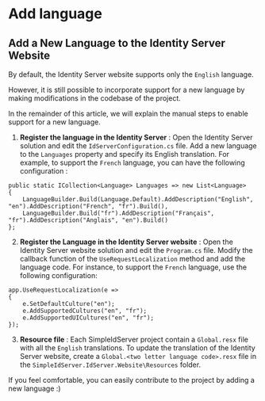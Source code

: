 # Add language

## Add a New Language to the Identity Server Website

By default, the Identity Server website supports only the `English` language.

However, it is still possible to incorporate support for a new language by making modifications in the codebase of the project.

In the remainder of this article, we will explain the manual steps to enable support for a new language.

1. **Register the language in the Identity Server** : Open the Identity Server solution and edit the `IdServerConfiguration.cs` file. Add a new language to the `Languages` property and specify its English translation. For example, to support the `French` language, you can have the following configuration :

```
public static ICollection<Language> Languages => new List<Language>
{
    LanguageBuilder.Build(Language.Default).AddDescription("English", "en").AddDescription("French", "fr").Build(),
    LanguageBuilder.Build("fr").AddDescription("Français", "fr").AddDescription("Anglais", "en").Build()
};
```

2. **Register the Language in the Identity Server website** : Open the Identity Server website solution and edit the `Program.cs` file. Modify the callback function of the `UseRequestLocalization` method and add the language code. For instance, to support the `French` language, use the following configuration:

```
app.UseRequestLocalization(e =>
{
    e.SetDefaultCulture("en");
    e.AddSupportedCultures("en", "fr");
    e.AddSupportedUICultures("en", "fr");
});
```

3. **Resource file** : Each SimpleIdServer project contain a `Global.resx` file with all the `English` translations. To update the translation of the Identity Server website, create a `Global.<two letter language code>.resx` file in the `SimpleIdServer.IdServer.Website\Resources` folder.

If you feel comfortable, you can easily contribute to the project by adding a new language :)